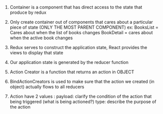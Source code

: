 1. Container is a component that has direct access to the state that produce by redux
2. Only create container out of components that cares about a particular piece of state (ONLY THE MOST PARENT COMPONENT)
    ex: BooksList = Cares about when the list of books changes
        BookDetail = cares about when the active book changes

3.   Redux serves to construct the application state,
     React provides the views to display that state

4. Our application state is generated by the reducer function
5. Action Creator is a function that returns an action in OBJECT
6. BindActionCreators is used to make sure that the action we created (in object) actually flows to all reducers
7. Action have 2 values : payload: clarify the condition of the action that being triggered (what is being actioned?)
                          type: describe the purpose of the action
